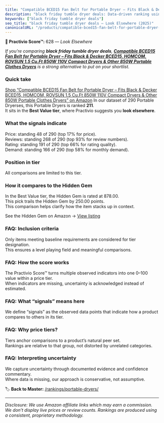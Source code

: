 ```yaml
---
title: "Compatible BCED15 Fan Belt for Portable Dryer – Fits Black & Decker BCED15, HOMCOM, ROVSUN 1.5 Cu.Ft 850W 110V Compact Dryers & Other 850W Portable Clothes Dryers"
description: "black friday tumble dryer deals: Data-driven ranking using the Practivio Score™. Positioned by quality, value, demand, findability, momentum."
keywords: ["black friday tumble dryer deals"]
seo_title: "black friday tumble dryer deals — Look Elsewhere (2025)"
canonicalURL: "/products/compatible-bced15-fan-belt-for-portable-dryer-fits-black-decker-bced15-homcom-rovsun-15-cuft-850w-110v-compact-dryers-other-850w-portable-clothes-dryers-B0DWXK27FY/"
---
```


**🚫 Practivio Score™:** 628 — _Look Elsewhere_


*If you're comparing **black friday tumble dryer deals**, **[Compatible BCED15 Fan Belt for Portable Dryer – Fits Black & Decker BCED15, HOMCOM, ROVSUN 1.5 Cu.Ft 850W 110V Compact Dryers & Other 850W Portable Clothes Dryers](https://www.amazon.com/dp/B0DWXK27FY?tag=practivio-20)** is a strong alternative to put on your shortlist.*
### Quick take
[Shop “Compatible BCED15 Fan Belt for Portable Dryer – Fits Black & Decker BCED15, HOMCOM, ROVSUN 1.5 Cu.Ft 850W 110V Compact Dryers & Other 850W Portable Clothes Dryers” on Amazon](https://www.amazon.com/dp/B0DWXK27FY?tag=practivio-20)
In our dataset of 290 Portable Dryerses, this Portable Dryers is ranked **211**.  
It sits in the **Best Value tier**, where Practivio suggests you **look elsewhere**.

### What the signals indicate
Price: standing 48 of 290 (top 17% for price).  
Reviews: standing 268 of 290 (top 93% for review numbers).  
Rating: standing 191 of 290 (top 66% for rating quality).  
Demand: standing 166 of 290 (top 58% for monthly demand).

### Position in tier
All comparisons are limited to this tier.

### How it compares to the Hidden Gem
In the Best Value tier, the Hidden Gem is rated at 878.00.  
This pick trails the Hidden Gem by 250.00 points.  
This comparison helps clarify how the item stacks up in context.  

See the Hidden Gem on Amazon → [View listing](https://www.amazon.com/dp/B08PVYFDCK?tag=practivio-20)

### FAQ: Inclusion criteria
Only items meeting baseline requirements are considered for tier designation.  
This ensures a level playing field and meaningful comparisons.

### FAQ: How the score works
The Practivio Score™ turns multiple observed indicators into one 0–100 value within a price tier.  
When indicators are missing, uncertainty is acknowledged instead of estimated.

### FAQ: What “signals” means here
We define “signals” as the observed data points that indicate how a product compares to others in its tier.

### FAQ: Why price tiers?
Tiers anchor comparisons to a product’s natural peer set.  
Rankings are relative to that group, not distorted by unrelated categories.

### FAQ: Interpreting uncertainty
We capture uncertainty through documented evidence and confidence commentary.  
Where data is missing, our approach is conservative, not assumptive.


🏷️ **Back to Master:** [/rankings/portable-dryers/](/rankings/portable-dryers/)

---
_Disclosure: We use Amazon affiliate links which may earn a commission. We don’t display live prices or review counts. Rankings are produced using a consistent, proprietary methodology._
